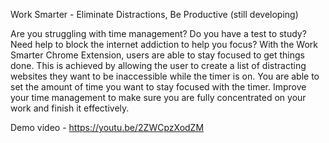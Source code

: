 Work Smarter - Eliminate Distractions, Be Productive (still developing)

Are you struggling with time management? Do you have a test to study? Need help to block the internet addiction to help you focus? With the Work Smarter Chrome Extension, users are able to stay focused to get things done. This is achieved by allowing the user to create a list of distracting websites they want to be inaccessible while the timer is on. You are able to set the amount of time you want to stay focused with the timer. Improve your time management to make sure you are fully concentrated on your work and finish it effectively.

Demo video - https://youtu.be/2ZWCpzXodZM

